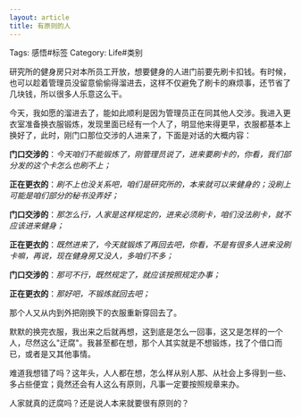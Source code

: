 ```yaml
---
layout: article
title: 有原则的人
---
```

Tags: 感悟#标签
Category: Life#类别

研究所的健身房只对本所员工开放，想要健身的人进门前要先刷卡扣钱。有时候，也可以趁着管理员没留意偷偷得溜进去，这样不仅避免了刷卡的麻烦事，还节省了几块钱，所以很多人乐意这么干。

今天，我如愿的溜进去了，能如此顺利是因为管理员正在同其他人交涉。我进入更衣室准备换衣服锻炼，发现里面已经有一个人了，明显他来得更早，衣服都基本上换好了，此时，刚门口那位交涉的人进来了，下面是对话的大概内容：
<!--more-->

**门口交涉的**：*今天咱们不能锻炼了，刚管理员说了，进来要刷卡的，你看，我们部分发的这个卡怎么也刷不上；*

**正在更衣的**：*刷不上也没关系吧，咱们是研究所的，本来就可以来健身的；没刷上可能是咱们部分的秘书没弄好；*

**门口交涉的**：*那怎么行，人家是这样规定的，进来必须刷卡，咱们没法刷卡，就不应该进来健身；*

**正在更衣的**：*既然进来了，今天就锻炼了再回去吧，你看，不是有很多人进来没刷卡嘛，再说，现在健身房又没人，多咱们不多；*

**门口交涉的**：*那可不行，既然规定了，就应该按照规定办事；*

**正在更衣的**：*那好吧，不锻炼就回去吧；*


那个人又从内到外把刚换下的衣服重新穿回去了。

默默的换完衣服，我出来之后就再想，这到底是怎么一回事，这又是怎样的一个人，尽然这么"迂腐"。我甚至都在想，那个人其实就是不想锻炼，找了个借口而已，或者是又其他事情。

难道我想错了吗？这年头，人人都在想，怎么样从别人那、从社会上多得到一些、多占些便宜；竟然还会有人这么有原则，凡事一定要按照规章来办。

人家就真的迂腐吗？还是说人本来就要很有原则的？
